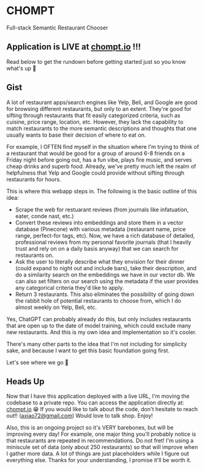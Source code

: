 # CHOMPT
Full-stack Semantic Restaurant Chooser

## Application is LIVE at [chompt.io](chompt.io) !!!
Read below to get the rundown before getting started just so you know what's up 🤝

## Gist
A lot of restaurant apps/search engines like Yelp, Beli, and Google are good for browsing different restaurants, but only to an extent. They're good for sifting through restaurants that fit easily categorized criteria, such as cuisine, price range, location, etc. However, they lack the capability to match restaurants to the more semantic descriptions and thoughts that one usually wants to base their decision of where to eat on. 

For example, I OFTEN find myself in the situation where I'm trying to think of a restaurant that would be good for a group of around 6-8 friends on a Friday night before going out, has a fun vibe, plays fire music, and serves cheap drinks and superb food. Already, we've pretty much left the realm of helpfulness that Yelp and Google could provide without sifting through restaurants for hours. 

This is where this webapp steps in. The following is the basic outline of this idea:
- Scrape the web for restuarant reviews (from journals like infatuation, eater, conde nast, etc.)
- Convert these reviews into embeddings and store them in a vector database (Pinecone) with various metadata (restaurant name, price range, perfect-for tags, etc). Now, we have a rich database of detailed, professional reviews from my personal favorite journals (that I heavily trust and rely on on a daily basis anyway) that we can search for restaurants on.
- Ask the user to literally describe what they envision for their dinner (could expand to night out and include bars), take their description, and do a similarity search on the embeddings we have in our vector db. We can also set filters on our search using the metadata if the user provides any categorical criteria they'd like to apply.
- Return 3 restaurants. This also eliminates the possibility of going down the rabbit hole of potential restaurants to choose from, which I do almost weekly on Yelp, Beli, etc. 

Yes, ChatGPT can probably already do this, but only includes restaurants that are open up to the date of model training, which could exclude many new restaurants. And this is my own idea and implementation so it's cooler.

There's many other parts to the idea that I'm not including for simplicity sake, and because I want to get this basic foundation going first.

Let's see where we go 🫡

## Heads Up
Now that I have this application deployed with a live URL, I'm moving the codebase to a private repo. You can access the application directly at: [chompt.io](chompt.io) 😁 If you would like to talk about the code, don't hesitate to reach out!! (axiao72@gmail.com) Would love to talk shop. Enjoy!

Also, this is an ongoing project so it's VERY barebones, but will be improving every day! For example, one major thing you'll probably notice is that restaurants are repeated in recommendations. Do not fret! I'm using a miniscule set of data (only about 250 restaurants) so that will improve when I gather more data. A lot of things are just placeholders while I figure out everything else. Thanks for your understanding, I promise it'll be worth it.
